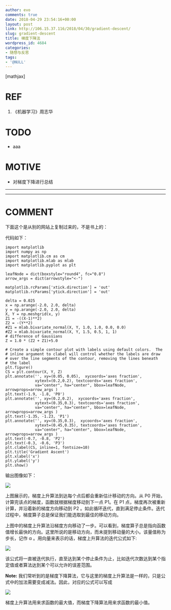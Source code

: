```yaml
---
author: evo
comments: true
date: 2018-04-29 23:54:16+00:00
layout: post
link: http://106.15.37.116/2018/04/30/gradient-descent/
slug: gradient-descent
title: 梯度下降法
wordpress_id: 4684
categories:
- 随想与反思
tags:
- '@NULL'
---
```


<!-- more -->

[mathjax]


# REF





 	
  1. 《机器学习》周志华




# TODO





 	
  * aaa




# MOTIVE





 	
  * 对梯度下降进行总结





* * *















* * *





# COMMENT


下面这个是从别的网站上复制过来的，不是书上的：

代码如下：

    
    import matplotlib
    import numpy as np
    import matplotlib.cm as cm
    import matplotlib.mlab as mlab
    import matplotlib.pyplot as plt
    
    leafNode = dict(boxstyle="round4", fc="0.8")
    arrow_args = dict(arrowstyle="<-")
    
    matplotlib.rcParams['xtick.direction'] = 'out'
    matplotlib.rcParams['ytick.direction'] = 'out'
    
    delta = 0.025
    x = np.arange(-2.0, 2.0, delta)
    y = np.arange(-2.0, 2.0, delta)
    X, Y = np.meshgrid(x, y)
    Z1 = -((X-1)**2)
    Z2 = -(Y**2)
    #Z1 = mlab.bivariate_normal(X, Y, 1.0, 1.0, 0.0, 0.0)
    #Z2 = mlab.bivariate_normal(X, Y, 1.5, 0.5, 1, 1)
    # difference of Gaussians
    Z = 1.0 * (Z2 + Z1)+5.0
    
    # Create a simple contour plot with labels using default colors.  The
    # inline argument to clabel will control whether the labels are draw
    # over the line segments of the contour, removing the lines beneath
    # the label
    plt.figure()
    CS = plt.contour(X, Y, Z)
    plt.annotate('', xy=(0.05, 0.05),  xycoords='axes fraction',
                 xytext=(0.2,0.2), textcoords='axes fraction',
                 va="center", ha="center", bbox=leafNode, arrowprops=arrow_args )
    plt.text(-1.9, -1.8, 'P0')
    plt.annotate('', xy=(0.2,0.2),  xycoords='axes fraction',
                 xytext=(0.35,0.3), textcoords='axes fraction',
                 va="center", ha="center", bbox=leafNode, arrowprops=arrow_args )
    plt.text(-1.35, -1.23, 'P1')
    plt.annotate('', xy=(0.35,0.3),  xycoords='axes fraction',
                 xytext=(0.45,0.35), textcoords='axes fraction',
                 va="center", ha="center", bbox=leafNode, arrowprops=arrow_args )
    plt.text(-0.7, -0.8, 'P2')
    plt.text(-0.3, -0.6, 'P3')
    plt.clabel(CS, inline=1, fontsize=10)
    plt.title('Gradient Ascent')
    plt.xlabel('x')
    plt.ylabel('y')
    plt.show()


输出图像如下：


![](http://106.15.37.116/wp-content/uploads/2018/05/img_5af409db1f896.png)


上图展示的，梯度上升算法到达每个点后都会重新估计移动的方向。从 P0 开始，计算完该点的梯度，函数就根据梯度移动到下一点 P1。在 P1 点，梯度再次被重新计算，并沿着新的梯度方向移动到 P2 。如此循环迭代，直到满足停止条件。迭代过程中，梯度算子总是保证我们能选取到最佳的移动方向。

上图中的梯度上升算法沿梯度方向移动了一步。可以看到，梯度算子总是指向函数值增长最快的方向。这里所说的是移动方向，而未提到移动量的大小。该量值称为步长，记作 α 。用向量来表示的话，梯度上升算法的迭代公式如下:


![](http://106.15.37.116/wp-content/uploads/2018/05/img_5af2db1be1596.png)


该公式将一直被迭代执行，直至达到某个停止条件为止，比如迭代次数达到某个指定值或者算法达到某个可以允许的误差范围。

**Note:** 我们常听到的是梯度下降算法，它与这里的梯度上升算法是一样的，只是公式中的加法需要变成减法。因此，对应的公式可以写成


![](http://106.15.37.116/wp-content/uploads/2018/05/img_5af2db5f14095.png)


梯度上升算法用来求函数的最大值，而梯度下降算法用来求函数的最小值。
